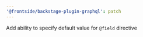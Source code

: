 ```yaml
---
'@frontside/backstage-plugin-graphql': patch
---
```


Add ability to specify default value for `@field` directive
